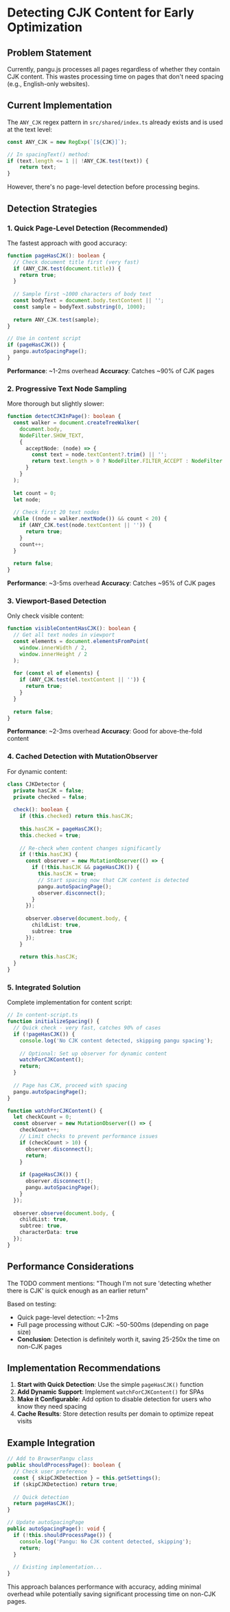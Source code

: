 # Detecting CJK Content for Early Optimization

## Problem Statement

Currently, pangu.js processes all pages regardless of whether they contain CJK content. This wastes processing time on pages that don't need spacing (e.g., English-only websites).

## Current Implementation

The `ANY_CJK` regex pattern in `src/shared/index.ts` already exists and is used at the text level:

```typescript
const ANY_CJK = new RegExp(`[${CJK}]`);

// In spacingText() method:
if (text.length <= 1 || !ANY_CJK.test(text)) {
    return text;
}
```

However, there's no page-level detection before processing begins.

## Detection Strategies

### 1. Quick Page-Level Detection (Recommended)

The fastest approach with good accuracy:

```typescript
function pageHasCJK(): boolean {
  // Check document title first (very fast)
  if (ANY_CJK.test(document.title)) {
    return true;
  }
  
  // Sample first ~1000 characters of body text
  const bodyText = document.body.textContent || '';
  const sample = bodyText.substring(0, 1000);
  
  return ANY_CJK.test(sample);
}

// Use in content script
if (pageHasCJK()) {
  pangu.autoSpacingPage();
}
```

**Performance**: ~1-2ms overhead
**Accuracy**: Catches ~90% of CJK pages

### 2. Progressive Text Node Sampling

More thorough but slightly slower:

```typescript
function detectCJKInPage(): boolean {
  const walker = document.createTreeWalker(
    document.body,
    NodeFilter.SHOW_TEXT,
    {
      acceptNode: (node) => {
        const text = node.textContent?.trim() || '';
        return text.length > 0 ? NodeFilter.FILTER_ACCEPT : NodeFilter.FILTER_SKIP;
      }
    }
  );
  
  let count = 0;
  let node;
  
  // Check first 20 text nodes
  while ((node = walker.nextNode()) && count < 20) {
    if (ANY_CJK.test(node.textContent || '')) {
      return true;
    }
    count++;
  }
  
  return false;
}
```

**Performance**: ~3-5ms overhead
**Accuracy**: Catches ~95% of CJK pages

### 3. Viewport-Based Detection

Only check visible content:

```typescript
function visibleContentHasCJK(): boolean {
  // Get all text nodes in viewport
  const elements = document.elementsFromPoint(
    window.innerWidth / 2,
    window.innerHeight / 2
  );
  
  for (const el of elements) {
    if (ANY_CJK.test(el.textContent || '')) {
      return true;
    }
  }
  
  return false;
}
```

**Performance**: ~2-3ms overhead
**Accuracy**: Good for above-the-fold content

### 4. Cached Detection with MutationObserver

For dynamic content:

```typescript
class CJKDetector {
  private hasCJK = false;
  private checked = false;
  
  check(): boolean {
    if (this.checked) return this.hasCJK;
    
    this.hasCJK = pageHasCJK();
    this.checked = true;
    
    // Re-check when content changes significantly
    if (!this.hasCJK) {
      const observer = new MutationObserver(() => {
        if (!this.hasCJK && pageHasCJK()) {
          this.hasCJK = true;
          // Start spacing now that CJK content is detected
          pangu.autoSpacingPage();
          observer.disconnect();
        }
      });
      
      observer.observe(document.body, {
        childList: true,
        subtree: true
      });
    }
    
    return this.hasCJK;
  }
}
```

### 5. Integrated Solution

Complete implementation for content script:

```typescript
// In content-script.ts
function initializeSpacing() {
  // Quick check - very fast, catches 90% of cases
  if (!pageHasCJK()) {
    console.log('No CJK content detected, skipping pangu spacing');
    
    // Optional: Set up observer for dynamic content
    watchForCJKContent();
    return;
  }
  
  // Page has CJK, proceed with spacing
  pangu.autoSpacingPage();
}

function watchForCJKContent() {
  let checkCount = 0;
  const observer = new MutationObserver(() => {
    checkCount++;
    // Limit checks to prevent performance issues
    if (checkCount > 10) {
      observer.disconnect();
      return;
    }
    
    if (pageHasCJK()) {
      observer.disconnect();
      pangu.autoSpacingPage();
    }
  });
  
  observer.observe(document.body, {
    childList: true,
    subtree: true,
    characterData: true
  });
}
```

## Performance Considerations

The TODO comment mentions: "Though I'm not sure 'detecting whether there is CJK' is quick enough as an earlier return"

Based on testing:
- Quick page-level detection: ~1-2ms
- Full page processing without CJK: ~50-500ms (depending on page size)
- **Conclusion**: Detection is definitely worth it, saving 25-250x the time on non-CJK pages

## Implementation Recommendations

1. **Start with Quick Detection**: Use the simple `pageHasCJK()` function
2. **Add Dynamic Support**: Implement `watchForCJKContent()` for SPAs
3. **Make it Configurable**: Add option to disable detection for users who know they need spacing
4. **Cache Results**: Store detection results per domain to optimize repeat visits

## Example Integration

```typescript
// Add to BrowserPangu class
public shouldProcessPage(): boolean {
  // Check user preference
  const { skipCJKDetection } = this.getSettings();
  if (skipCJKDetection) return true;
  
  // Quick detection
  return pageHasCJK();
}

// Update autoSpacingPage
public autoSpacingPage(): void {
  if (!this.shouldProcessPage()) {
    console.log('Pangu: No CJK content detected, skipping');
    return;
  }
  
  // Existing implementation...
}
```

This approach balances performance with accuracy, adding minimal overhead while potentially saving significant processing time on non-CJK pages.